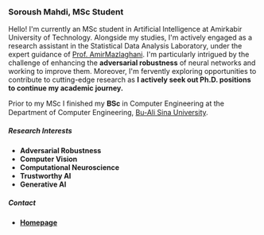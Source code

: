 ### Soroush Mahdi, MSc Student

Hello! I'm currently an MSc student in Artificial Intelligence at Amirkabir University of Technology. Alongside my studies, I'm actively engaged as a research assistant in the Statistical Data Analysis Laboratory, under the expert guidance of [Prof. AmirMazlaghani](https://scholar.google.com/citations?user=gxbTUfEAAAAJ&hl=en&oi=ao). I'm particularly intrigued by the challenge of enhancing the **adversarial robustness** of neural networks and working to improve them. Moreover, I'm fervently exploring opportunities to contribute to cutting-edge research as **I actively seek out Ph.D. positions to continue my academic journey.**

Prior to my MSc I finished my 𝐁𝐒𝐜 in Computer Engineering at the Department of Computer Engineering, [Bu-Ali Sina University](http://basu.ac.ir/en/home).

##### Research Interests
- **Adversarial Robustness**
- **Computer Vision**
- **Computational Neuroscience**
- **Trustworthy AI**
- **Generative AI**

##### Contact
- [**Homepage**](https://soroush-mim.github.io/)



